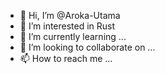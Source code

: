 - 👋 Hi, I’m @Aroka-Utama   
- 👀 I’m interested in Rust
- 🌱 I’m currently learning ...
- 💞️ I’m looking to collaborate on ...
- 📫 How to reach me ...

<!---
Aroka-Utama/Aroka-Utama is a ✨ special ✨ repository because its `README.md` (this file) appears on your GitHub profile.
You can click the Preview link to take a look at your changes.
--->
